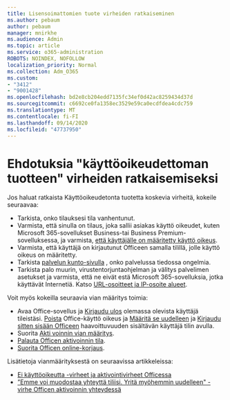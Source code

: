 ```yaml
---
title: Lisensoimattomien tuote virheiden ratkaiseminen
ms.author: pebaum
author: pebaum
manager: mnirkhe
ms.audience: Admin
ms.topic: article
ms.service: o365-administration
ROBOTS: NOINDEX, NOFOLLOW
localization_priority: Normal
ms.collection: Adm_O365
ms.custom:
- "3412"
- "9001428"
ms.openlocfilehash: bd2e8cb204edd7135fc34ef0d42ac8259434d37d
ms.sourcegitcommit: c6692ce0fa1358ec3529e59ca0ecdfdea4cdc759
ms.translationtype: MT
ms.contentlocale: fi-FI
ms.lasthandoff: 09/14/2020
ms.locfileid: "47737950"
---
```

# <a name="suggestions-for-solving-unlicensed-product-errors"></a>Ehdotuksia "käyttöoikeudettoman tuotteen" virheiden ratkaisemiseksi

Jos haluat ratkaista Käyttöoikeudetonta tuotetta koskevia virheitä, kokeile seuraavaa:

- Tarkista, onko tilauksesi tila vanhentunut.
- Varmista, että sinulla on tilaus, joka sallii asiakas käyttö oikeudet, kuten Microsoft 365-sovellukset Business-tai Business Premium-sovelluksessa, ja varmista, [että käyttäjälle on määritetty käyttö oikeus](https://docs.microsoft.com/microsoft-365/admin/add-users/add-users). 
- Varmista, että käyttäjä on kirjautunut Officeen samalla tilillä, jolle käyttö oikeus on määritetty.
- Tarkista [palvelun kunto-sivulla](https://docs.microsoft.com/office365/enterprise/view-service-health) , onko palvelussa tiedossa ongelmia.
- Tarkista palo muurin, virustentorjuntaohjelman ja välitys palvelimen asetukset ja varmista, että ne eivät estä Microsoft 365-sovelluksia, jotka käyttävät Internetiä. Katso [URL-osoitteet ja IP-osoite alueet](https://docs.microsoft.com/office365/enterprise/urls-and-ip-address-ranges).

Voit myös kokeilla seuraavia vian määritys toimia: 

- Avaa Office-sovellus ja [Kirjaudu ulos](https://support.office.com/article/5a20dc11-47e9-4b6f-945d-478cb6d92071) olemassa olevista käyttäjä tileistäsi. [Poista](https://docs.microsoft.com/microsoft-365/admin/manage/remove-licenses-from-users) Office-käyttö oikeus ja [Määritä se uudelleen](https://docs.microsoft.com/microsoft-365/admin/manage/assign-licenses-to-users) ja [Kirjaudu sitten sisään Officeen](https://support.office.com/article/628ea040-f265-49de-b986-be09c3ebf8a9) haavoittuvuuden sisältävän käyttäjä tilin avulla.
- Suorita [Akti voinnin vian määritys](https://aka.ms/SARA-OfficeActivation-Alchemy).
- [Palauta Officen aktivoinnin tila](https://docs.microsoft.com/office365/troubleshoot/activation/reset-office-365-proplus-activation-state). 
- [Suorita Officen online-korjaus](https://support.office.com/Article/7821d4b6-7c1d-4205-aa0e-a6b40c5bb88b).

Lisätietoja vianmäärityksestä on seuraavissa artikkeleissa: 

- [Ei käyttöoikeutta -virheet ja aktivointivirheet Officessa](https://support.office.com/Article/0d23d3c0-c19c-4b2f-9845-5344fedc4380)
- [”Emme voi muodostaa yhteyttä tiliisi. Yritä myöhemmin uudelleen" -virhe Officen aktivoinnin yhteydessä](https://docs.microsoft.com/office/troubleshoot/activation-installation/issue-when-activate-office-from-office-365)